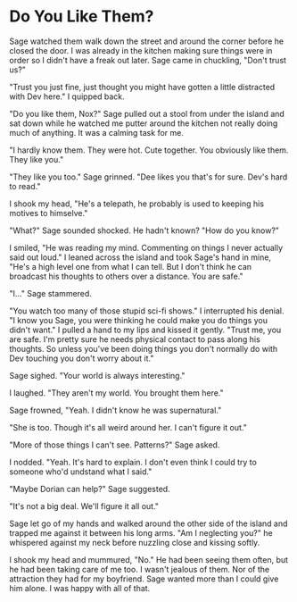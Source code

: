 # Do You Like Them?

Sage watched them walk down the street and around the corner before he closed the door.  I was already in the kitchen making sure things were in order so I didn't have a freak out later.  Sage came in chuckling, "Don't trust us?"

"Trust you just fine, just thought you might have gotten a little distracted with Dev here."  I quipped back.

"Do you like them, Nox?"  Sage pulled out a stool from under the island and sat down while he watched me putter around the kitchen not really doing much of anything.  It was a calming task for me.

"I hardly know them.  They were hot.  Cute together.  You obviously like them.  They like you."

"They like you too."  Sage grinned.  "Dee likes you that's for sure.  Dev's hard to read."

I shook my head, "He's a telepath, he probably is used to keeping his motives to himselve."

"What?"  Sage sounded shocked.  He hadn't known?  "How do you know?"

I smiled, "He was reading my mind.  Commenting on things I never actually said out loud."  I leaned across the island and took Sage's hand in mine, "He's a high level one from what I can tell.  But I don't think he can broadcast his thoughts to others over a distance. You are safe."

"I..."  Sage stammered.

"You watch too many of those stupid sci-fi shows." I interrupted his denial.  "I know you Sage, you were thinking he could make you do things you didn't want."  I pulled a hand to my lips and kissed it gently.  "Trust me, you are safe.  I'm pretty sure he needs physical contact to pass along his thoughts.  So unless you've been doing things you don't normally do with Dev touching you don't worry about it."

Sage sighed.  "Your world is always interesting."

I laughed.  "They aren't my world.  You brought them here."

Sage frowned, "Yeah.  I didn't know he was supernatural."

"She is too.  Though it's all weird around her.  I can't figure it out."

"More of those things I can't see.  Patterns?"  Sage asked.

I nodded.  "Yeah.  It's hard to explain.  I don't even think I could try to someone who'd undstand what I said."

"Maybe Dorian can help?"  Sage suggested.

"It's not a big deal.  We'll figure it all out."

Sage let go of my hands and walked around the other side of the island and trapped me against it between his long arms.  "Am I neglecting you?"  he whispered against my neck before nuzzling close and kissing softly.

I shook my head and mummured, "No."  He had been seeing them often, but he had been taking care of me too.  I wasn't jealous of them.  Nor of the attraction they had for my boyfriend.  Sage wanted more than I could give him alone.  I was happy with all of that.